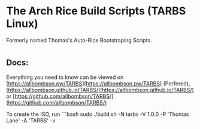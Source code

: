 # The Arch Rice Build Scripts (TARBS Linux)
Formerly named Thomas's Auto-Rice Bootstraping Scripts.

#

## Docs:
Everything you need to know can be viewed on [https://allbombson.pw/TARBS](https://allbombson.pw/TARBS) (Perfered), [https://allbombson.github.io/TARBS/](https://allbombson.github.io/TARBS/) or [https://github.com/allbombson/TARBS/](https://github.com/allbombson/TARBS/) 

To create the ISO, run ```bash
sudo ./build.sh -N tarbs -V 1.0.0 -P 'Thomas Lane' -A 'TARBS' -v
```

